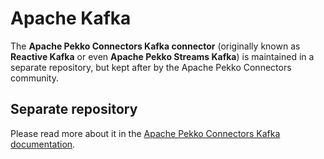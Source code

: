 # Apache Kafka

The **Apache Pekko Connectors Kafka connector** (originally known as **Reactive Kafka** or even **Apache Pekko Streams Kafka**) is maintained in a separate repository, but kept after by the Apache Pekko Connectors community.

## Separate repository

Please read more about it in the [Apache Pekko Connectors Kafka documentation](https://doc.akka.io/docs/alpakka-kafka/current/).
